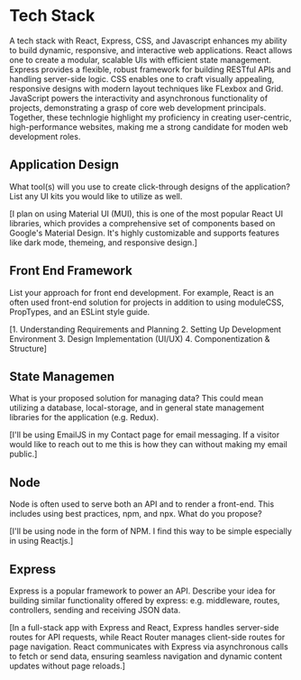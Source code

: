 # Tech Stack

A tech stack with React, Express, CSS, and Javascript enhances my ability to build dynamic, responsive, and interactive web applications. React allows one to create a modular, scalable UIs with efficient state management. Express provides a flexible, robust framework for building RESTful APIs and handling server-side logic. CSS enables one to craft visually appealing, responsive designs with modern layout techniques like FLexbox and Grid. JavaScript powers the interactivity and asynchronous functionality of projects, demonstrating a grasp of core web development principals. Together, these technlogie highlight my proficiency in creating user-centric, high-performance websites, making me a strong candidate for moden web development roles.

## Application Design

What tool(s) will you use to create click-through designs of the application? List any UI kits you would like to utilize as well. 

[I plan on using Material UI (MUI), this is one of the most popular React UI libraries, which provides a comprehensive set of components based on Google's Material Design. It's highly customizable and supports features like dark mode, themeing, and responsive design.]

## Front End Framework

List your approach for front end development. For example, React is an often used front-end solution for projects in addition to using moduleCSS, PropTypes, and an ESLint style guide.   

[1. Understanding Requirements and Planning
2. Setting Up Development Environment
3. Design Implementation (UI/UX)
4. Componentization & Structure]

## State Managemen

What is your proposed solution for managing data? This could mean utilizing a database, local-storage, and in general state management libraries for the application (e.g. Redux).    

[I'll be using EmailJS in my Contact page for email messaging. If a visitor would like to reach out to me this is how they can without making my email public.]

## Node

Node is often used to serve both an API and to render a front-end. This includes using best practices, npm, and npx. What do you propose? 

[I'll be using node in the form of NPM. I find this way to be simple especially in using Reactjs.]

## Express

Express is a popular framework to power an API. Describe your idea for building similar functionality offered by express: e.g. middleware, routes, controllers, sending and receiving JSON data.

[In a full-stack app with Express and React, Express handles server-side routes for API requests, while React Router manages client-side routes for page navigation. React communicates with Express via asynchronous calls to fetch or send data, ensuring seamless navigation and dynamic content updates without page reloads.]